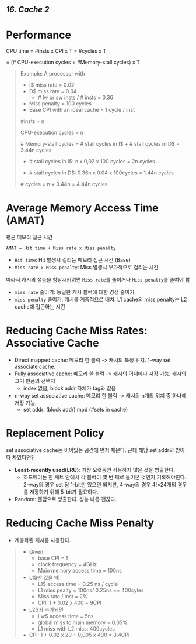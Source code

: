 ## *16. Cache 2*



# Performance

 CPU time = \#insts x CPI x T = #cycles x T

  = (\# CPU-execution cycles + \#Memory-stall cycles) x T

>  Example: A processor with
>
> - I$ miss rate = 0.02
> - D$ miss rate = 0.04
>   - \# lw or sw insts / \# insts = 0.36
> - Miss penalty = 100 cycles
> - Base CPI with an ideal cache = 1 cycle / inst
>
> \#insts = n
>
> CPU-execution cycles = n
>
> \# Memory-stall cycles = \# stall cycles in I$ + \# stall cycles in D$ = 3.44n cycles
>
> - \# stall cycles in I$: n x 0,02 x 100 cycles = 2n cycles
>
> - \# stall cycles in D$: 0.36n x 0.04 x 100cycles = 1.44n cycles
>
> \# cycles = n + 3.44n = 4.44n cycles



# Average Memory Access Time (AMAT)

평균 메모리 접근 시간

`AMAT = Hit time + Miss rate x Miss penalty`

- `Hit time`: Hit 발생시 걸리는 메모리 접근 시간 (Base)
- `Miss rate x Miss penalty`: Miss 발생시 부가적으로 걸리는 시간

따라서 캐시의 성능을 향상시키려면 `Miss rate`를 줄이거나 `Miss penalty`를 줄여야 함

- `miss rate` 줄이기: 동일한 캐시 블럭에 대한 경쟁 줄이기
- `miss penalty` 줄이기: 캐시를 계층적으로 배치.  L1 cache의 miss penalty는 L2 cache에 접근하는 시간



# Reducing Cache Miss Rates: Associative Cache

- Direct mapped cache: 메모리 한 블럭 -> 캐시의 특정 위치. 1-way set associate cache.
- Fully associative cache: 메모리 한 블럭 -> 캐시의 어디에나 저장 가능. 캐시의 크기 만큼의 선택지
  - index 없음, block addr 자체가 tag와 같음
- n-way set associative cache: 메모리 한 블럭 -> 캐시의 n개의 위치 중 하나에 저장 가능.
  - set addr: (block addr) mod (\#sets in cache) 

# Replacement Policy

set associative cache는 비어있는 공간에 먼저 채운다. 근데 해당 set addr의 방이 다 차있다면?

- **Least-recently used(LRU)**: 가장 오랫동안 사용하지 않은 것을 방출한다. 
  - 하드웨어는 한 세트 안에서 각 블럭이 몇 번 째로 들어온 것인지 기록해야한다. 2-way의 경우 set 당 1-bit만 있으면 되지만, 4-way의 경우 4!=24개의 경우를 저장하기 위해 5-bit가 필요하다.
- Random: 랜덤으로 방출한다. 성능 나름 괜찮다.



# Reducing Cache Miss Penalty

- 계층화된 캐시를 사용한다.

> - Given
>   - base CPI = 1
>   - clock frequency = 4GHz
>   - Main memory access time = 100ns
> - L1$만 있을 때
>   - L1$ access time = 0.25 ns / cycle
>   - L1 miss pealty = 100ns/ 0.25ns == 400cyles
>   - Miss rate / inst = 2%
>   - CPI: 1 + 0.02 x 400 = 9CPI
> - L2$가 추가되면
>   - Lw$ access time = 5ns
>   - global miss to main memory = 0.05%
>   - L1 miss with L2 miss: 400cycles
> - CPI: 1 + 0.02 x 20 + 0,005  x 400 = 3.4CPI









